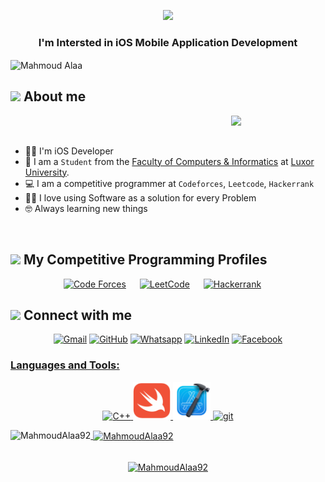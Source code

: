 

<p align="center">
  <img src="https://readme-typing-svg.demolab.com/?lines=Hi... I'm+Mahmoud+Alaa;Computer+Science+Student;iOS Developer;Competitive Programmer;&font=Fira%20Code&center=true&width=500&height=50&duration=4000&pause=1000">
</p>

<h3 align="center">I'm Intersted in iOS Mobile Application Development</h3>

<img align="center" src="https://miro.medium.com/max/1200/1*kW3vK1LpYOyG0JA12urVAQ.png" alt="Mahmoud Alaa" /> 

## <img src = "https://i.pinimg.com/originals/3f/7e/4e/3f7e4eff7c96e9fe4b8b4b1ff3f7bdb5.gif" width = 6.5%> About me

<img align="right" src="https://github.com/7oSkaaa/7oSkaaa/blob/main/Images/Right_Side.gif?raw=true" width=30%>

<br><br>
- 👨‍💻 I'm iOS Developer
- :school: I am a `Student` from the [Faculty of Computers & Informatics](https://egecmena.com/en/egypt/luxor-university_university/college-of-computing-and-artificial-intelligence) at [Luxor University](http://www.luxor.edu.eg/#/).
- :computer: I am a competitive programmer at `Codeforces`, `Leetcode`, `Hackerrank`
- ✍🏻 I love using Software as a solution for every Problem
- 🤓 Always learning new things
<br>

## <img src="https://media4.giphy.com/media/dMLmQfCO7lCA2gX3tw/giphy.gif?cid=ecf05e47ak6mwfu812269zzr8ydv529109qzpb8rszwnja9e&rid=giphy.gif&ct=s" width=10%> My Competitive Programming Profiles

<div align="center" width=100%>
  <a href="https://codeforces.com/profile/MahmoudAlaa"><img src="https://img.icons8.com/external-tal-revivo-shadow-tal-revivo/50/000000/external-codeforces-programming-competitions-and-contests-programming-community-logo-shadow-tal-revivo.png" alt="Code Forces" width=6%/></a>
	  &emsp; 
	<a href="https://leetcode.com/Ma7moud3laa/"><img src="https://img.icons8.com/external-tal-revivo-shadow-tal-revivo/50/000000/external-level-up-your-coding-skills-and-quickly-land-a-job-logo-shadow-tal-revivo.png" alt="LeetCode" width=%6/></a>
	  &emsp; 
   <a href="https://www.hackerrank.com/profile/mahmoudaala666"><img src="https://bit.ly/3NbH5yd" width="50px" title="Hackerrrank" alt="Hackerrank"/></a>
	  &emsp; 

</div>

## <img src="https://github.com/7oSkaaa/7oSkaaa/blob/main/Images/Connect-with-me.gif?raw=true" width="10%"> Connect with me
<p align="center">
	<a href="mailto:mahmoudalaa.wr@gmail.com"><img img src="https://img.shields.io/badge/gmail-%23EA4335.svg?style=plastic&logo=gmail&logoColor=white" alt="Gmail"/></a>
	<a href="https://github.com/MahmoudAlaa92"><img src="https://img.shields.io/badge/github-%23181717.svg?style=plastic&logo=github&logoColor=white" alt="GitHub"/></a>
	<a href="https://wa.me/0201142128919"><img src="https://img.shields.io/badge/whatsapp-%2325D366.svg?style=plastic&logo=whatsapp&logoColor=white" alt="Whatsapp"/></a>
	<a href="https://www.linkedin.com/in/mahmoud-alaa-%EF%A3%BF-472293294/"><img src="https://img.shields.io/badge/linkedin-%230A66C2.svg?style=plastic&logo=linkedin&logoColor=white" alt="LinkedIn"/></a>
	<a href="https://www.facebook.com/mahmoudalaa10002"><img src="https://img.shields.io/badge/facebook-%231877F2.svg?style=plastic&logo=facebook&logoColor=white" alt="Facebook"/>
</p>

<h3 align="left">Languages and Tools:</h3>
<p align="center">
    <img src="https://bit.ly/37Epy2y" alt="C++" width="60px" title="C++"> 
    <img src="https://raw.githubusercontent.com/devicons/devicon/master/icons/swift/swift-original.svg" alt="swift" width="60" height="60"/>
    <img src="https://raw.githubusercontent.com/devicons/devicon/master/icons/xcode/xcode-original.svg" alt="xcode" width="60" height="60"/>
    <img src="https://www.vectorlogo.zone/logos/git-scm/git-scm-icon.svg" alt="git" width="60" height="60"/>
    <br>
 </p>

<p><img align="left" src="https://github-readme-stats.vercel.app/api/top-langs?username=MahmoudAlaa92&show_icons=true&locale=en&layout=compact&theme=dark" alt="MahmoudAlaa92" /></p>
<p>&nbsp;<img align="center" src="https://github-readme-stats.vercel.app/api?username=MahmoudAlaa92&show_icons=true&locale=en&theme=dark" alt="MahmoudAlaa92" /> <br> </p>

<p align="center"> <br> <img align="center" src="https://github-readme-streak-stats.herokuapp.com?user=MahmoudAlaa92&theme=swift&theme=dark" alt="MahmoudAlaa92" /></p>
